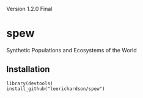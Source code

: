 Version 1.2.0 Final

# spew
Synthetic Populations and Ecosystems of the World

## Installation
```{r}
library(devtools)
install_github("leerichardson/spew")
```

